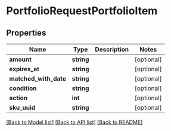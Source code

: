 # PortfolioRequestPortfolioItem

## Properties
Name | Type | Description | Notes
------------ | ------------- | ------------- | -------------
**amount** | **string** |  | [optional] 
**expires_at** | **string** |  | [optional] 
**matched_with_date** | **string** |  | [optional] 
**condition** | **string** |  | [optional] 
**action** | **int** |  | [optional] 
**sku_uuid** | **string** |  | [optional] 

[[Back to Model list]](../README.md#documentation-for-models) [[Back to API list]](../README.md#documentation-for-api-endpoints) [[Back to README]](../README.md)


